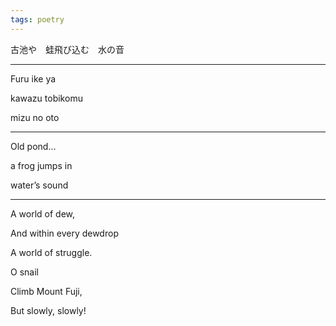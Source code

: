 ```yaml
---
tags: poetry
---
```


古池や　蛙飛び込む　水の音

---

Furu ike ya

kawazu tobikomu

mizu no oto

---

Old pond…

a frog jumps in

water’s sound

---

A world of dew,

And within every dewdrop

A world of struggle.


O snail

Climb Mount Fuji,

But slowly, slowly!